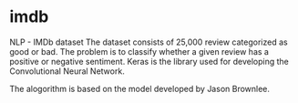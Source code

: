 # imdb
NLP - IMDb dataset
The dataset consists of 25,000 review categorized as good or bad.
The problem is to classify whether a given review has a positive or negative sentiment.
Keras is the library used for developing the Convolutional Neural Network. 

The alogorithm is based on the model developed by Jason Brownlee.
